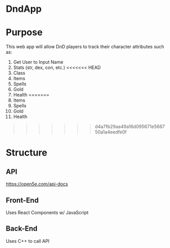 # DndApp

# Purpose
This web app will allow DnD players to track their character attributes such as:
1. Get User to Input Name
1. Stats (str, dex, con, etc.)
<<<<<<< HEAD
1. Class
1. Items
1. Spells
1. Gold
1. Health
=======
1. Items
3. Spells
4. Gold
5. Health
>>>>>>> d4a7fb29aa49a16d095671e566750a1a4eedfe0f

# Structure

## API
https://open5e.com/api-docs

## Front-End
Uses React Components w/ JavaScript

## Back-End
Uses C++ to call API
